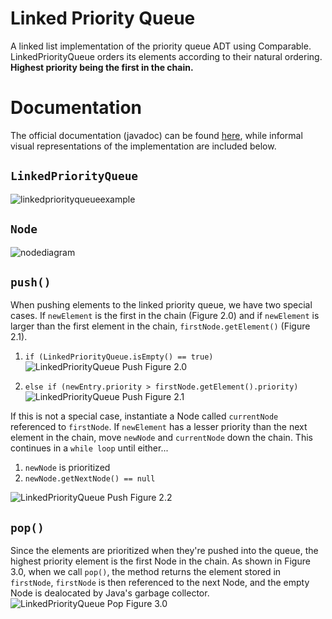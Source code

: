 # Linked Priority Queue
A linked list implementation of the priority queue ADT using Comparable. LinkedPriorityQueue orders its elements according to their natural ordering. **Highest priority being the first in the chain.**

# Documentation
The official documentation (javadoc) can be found [here](https://zmohling.github.io/LinkedPriorityQueue/index.html), while informal visual representations of the implementation are included below.

## `LinkedPriorityQueue`
![linkedpriorityqueueexample](https://s3.us-east-2.amazonaws.com/beck.ai/publicimages/figure1.0.png)

## `Node`
![nodediagram](https://s3.us-east-2.amazonaws.com/beck.ai/publicimages/figure1.1.png)

## `push()`
When pushing elements to the linked priority queue, we have two special cases. If `newElement` is the first in the chain (Figure 2.0) and if `newElement` is larger than the first element in the chain, `firstNode.getElement()` (Figure 2.1).

 1. `if (LinkedPriorityQueue.isEmpty() == true)`
![LinkedPriorityQueue Push Figure 2.0](https://s3.us-east-2.amazonaws.com/beck.ai/publicimages/figure2.0.png)

 2. `else if (newEntry.priority > firstNode.getElement().priority)` 
![LinkedPriorityQueue Push Figure 2.1](https://s3.us-east-2.amazonaws.com/beck.ai/publicimages/figure2.1.png)

If this is not a special case, instantiate a Node called `currentNode` referenced to `firstNode`. If `newElement` has a lesser priority than the next element in the chain, move `newNode` and `currentNode` down the chain. This continues in a `while loop` until either...

 1. `newNode` is prioritized
 2. `newNode.getNextNode() == null`

![LinkedPriorityQueue Push Figure 2.2](https://s3.us-east-2.amazonaws.com/beck.ai/publicimages/figure2.2.gif)

## `pop()`
Since the elements are prioritized when they're pushed into the queue, the highest priority element is the first Node in the chain. As shown in Figure 3.0, when we call `pop()`, the method returns the element stored in `firstNode`, `firstNode` is then referenced to the next Node, and the empty Node is dealocated by Java's garbage collector.
![LinkedPriorityQueue Pop Figure 3.0](https://s3.us-east-2.amazonaws.com/beck.ai/publicimages/figure3.0.png)